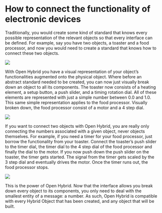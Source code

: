 # How to connect the functionality of electronic devices

Traditionally, you would create some kind of standard that knows every possible representation of the relevant objects so that every interface can be defined. For example, say you have two objects, a toaster and a food processor, and now you would need to create a standard that knows how to connect these two objects.


![](http://openhybrid.org/images/picture16.jpg)

With Open Hybrid you have a visual representation of your object’s functionalities augmented onto the physical object. Where before an abstract standard needed to be created, you can now just visually break down an object to all its components.
The toaster now consists of a heating element, a setup button, a push slider, and a timing rotation dial. All of these elements are represented with just a simple number between 0.0 and 1.0. This same simple representation applies to the food processor.
Visually broken down, the food processor consist of a motor and a 4 step dial.


![](http://openhybrid.org/images/picture17.jpg)

If you want to connect two objects with Open Hybrid, you are really only connecting the numbers associated with a given object, never objects themselves. For example, if you need a timer for your food processor, just borrow the functionality from your toaster. Connect the toaster’s push slider to the timer dial, the timer dial to the 4 step dial of the food processor and finally the dial to the motor. If you now push down the push slider on the toaster, the timer gets started. The signal from the timer gets scaled by the 3 step dial and eventually drives the motor. Once the timer runs out, the food processor stops.


![](http://openhybrid.org/images/picture181.jpg)

This is the power of Open Hybrid. Now that the interface allows you break down every object to its components, you only need to deal with the smallest entity of a message: a number. As such, Open Hybrid is compatible with every Hybrid Object that has been created, and any object that will be built.